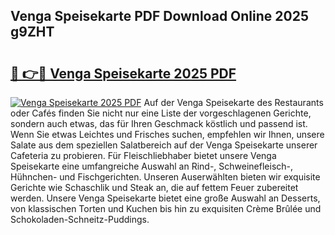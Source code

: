 ## Venga Speisekarte PDF Download Online 2025 g9ZHT

# <h2><a href="http://gc5zwl.nevu.top/?p=Venga+Speisekarte">🔗 👉🔴 Venga Speisekarte 2025 PDF</a></h2>

[![Venga Speisekarte 2025 PDF](https://i.imgur.com/dBaPXMq.png)](http://gc5zwl.nevu.top/?p=Venga+Speisekarte)
Auf der Venga Speisekarte des Restaurants oder Cafés finden Sie nicht nur eine Liste der vorgeschlagenen Gerichte, sondern auch etwas, das für Ihren Geschmack köstlich und passend ist. Wenn Sie etwas Leichtes und Frisches suchen, empfehlen wir Ihnen, unsere Salate aus dem speziellen Salatbereich auf der Venga Speisekarte unserer Cafeteria zu probieren. Für Fleischliebhaber bietet unsere Venga Speisekarte eine umfangreiche Auswahl an Rind-, Schweinefleisch-, Hühnchen- und Fischgerichten. Unseren Auserwählten bieten wir exquisite Gerichte wie Schaschlik und Steak an, die auf fettem Feuer zubereitet werden. Unsere Venga Speisekarte bietet eine große Auswahl an Desserts, von klassischen Torten und Kuchen bis hin zu exquisiten Crème Brûlée und Schokoladen-Schneitz-Puddings.
